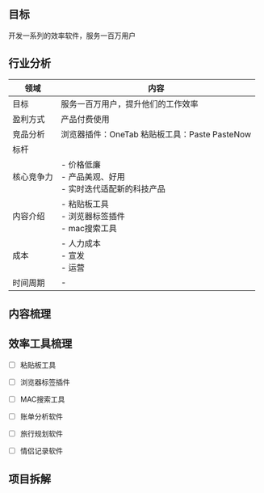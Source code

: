## 目标
开发一系列的效率软件，服务一百万用户


## 行业分析


| 领域 | 内容 |
| --- | --- |
| 目标 | 服务一百万用户，提升他们的工作效率 |
| 盈利方式 | 产品付费使用 |
| 竞品分析 | 浏览器插件：OneTab  粘贴板工具：Paste PasteNow |
| 标杆| |
| 核心竞争力 | - 价格低廉 <br> - 产品美观、好用 <br> - 实时迭代适配新的科技产品 |
| 内容介绍 | - 粘贴板工具 <br> - 浏览器标签插件 <br> - mac搜索工具  |
| 成本 |  - 人力成本 <br>  - 宣发 <br> - 运营 <br> |
| 时间周期 | - |

## 内容梳理

## 效率工具梳理
- [ ] 粘贴板工具
- [ ] 浏览器标签插件
- [ ] MAC搜索工具
- [ ] 账单分析软件
- [ ] 旅行规划软件
- [ ] 情侣记录软件


## 项目拆解
